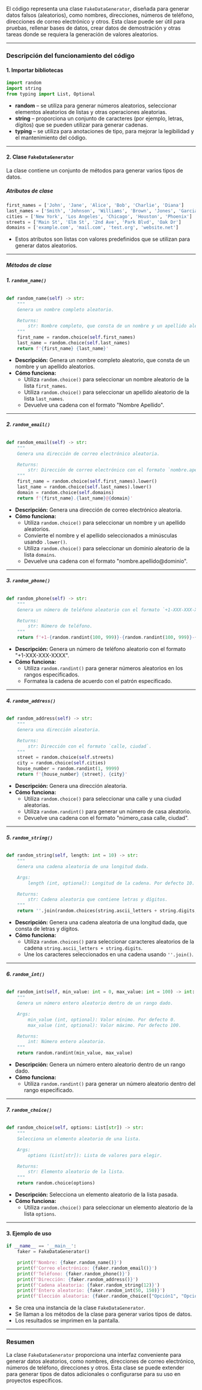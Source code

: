 El código representa una clase `FakeDataGenerator`, diseñada para generar datos falsos (aleatorios), como nombres, direcciones, números de teléfono, direcciones de correo electrónico y otros. Esta clase puede ser útil para pruebas, rellenar bases de datos, crear datos de demostración y otras tareas donde se requiera la generación de valores aleatorios.

---

### **Descripción del funcionamiento del código**

#### **1. Importar bibliotecas**
```python
import random
import string
from typing import List, Optional
```
- **random** – se utiliza para generar números aleatorios, seleccionar elementos aleatorios de listas y otras operaciones aleatorias.
- **string** – proporciona un conjunto de caracteres (por ejemplo, letras, dígitos) que se pueden utilizar para generar cadenas.
- **typing** – se utiliza para anotaciones de tipo, para mejorar la legibilidad y el mantenimiento del código.

---

#### **2. Clase `FakeDataGenerator`**
La clase contiene un conjunto de métodos para generar varios tipos de datos.

##### **Atributos de clase**
```python
first_names = ['John', 'Jane', 'Alice', 'Bob', 'Charlie', 'Diana']
last_names = ['Smith', 'Johnson', 'Williams', 'Brown', 'Jones', 'Garcia']
cities = ['New York', 'Los Angeles', 'Chicago', 'Houston', 'Phoenix']
streets = ['Main St', 'Elm St', '2nd Ave', 'Park Blvd', 'Oak Dr']
domains = ['example.com', 'mail.com', 'test.org', 'website.net']
```
- Estos atributos son listas con valores predefinidos que se utilizan para generar datos aleatorios.

---

##### **Métodos de clase**

###### **1. `random_name()`**
```python
def random_name(self) -> str:
    """
    Genera un nombre completo aleatorio.

    Returns:
        str: Nombre completo, que consta de un nombre y un apellido aleatorios.
    """
    first_name = random.choice(self.first_names)
    last_name = random.choice(self.last_names)
    return f'{first_name} {last_name}'
```
- **Descripción:** Genera un nombre completo aleatorio, que consta de un nombre y un apellido aleatorios.
- **Cómo funciona:**
  - Utiliza `random.choice()` para seleccionar un nombre aleatorio de la lista `first_names`.
  - Utiliza `random.choice()` para seleccionar un apellido aleatorio de la lista `last_names`.
  - Devuelve una cadena con el formato "Nombre Apellido".

---

###### **2. `random_email()`**
```python
def random_email(self) -> str:
    """
    Genera una dirección de correo electrónico aleatoria.

    Returns:
        str: Dirección de correo electrónico con el formato `nombre.apellido@dominio`.
    """
    first_name = random.choice(self.first_names).lower()
    last_name = random.choice(self.last_names).lower()
    domain = random.choice(self.domains)
    return f'{first_name}.{last_name}@{domain}'
```
- **Descripción:** Genera una dirección de correo electrónico aleatoria.
- **Cómo funciona:**
  - Utiliza `random.choice()` para seleccionar un nombre y un apellido aleatorios.
  - Convierte el nombre y el apellido seleccionados a minúsculas usando `.lower()`.
  - Utiliza `random.choice()` para seleccionar un dominio aleatorio de la lista `domains`.
  - Devuelve una cadena con el formato "nombre.apellido@dominio".

---

###### **3. `random_phone()`**
```python
def random_phone(self) -> str:
    """
    Genera un número de teléfono aleatorio con el formato `+1-XXX-XXX-XXXX`.

    Returns:
        str: Número de teléfono.
    """
    return f'+1-{random.randint(100, 999)}-{random.randint(100, 999)}-{random.randint(1000, 9999)}'
```
- **Descripción:** Genera un número de teléfono aleatorio con el formato "+1-XXX-XXX-XXXX".
- **Cómo funciona:**
  - Utiliza `random.randint()` para generar números aleatorios en los rangos especificados.
  - Formatea la cadena de acuerdo con el patrón especificado.

---

###### **4. `random_address()`**
```python
def random_address(self) -> str:
    """
    Genera una dirección aleatoria.

    Returns:
        str: Dirección con el formato `calle, ciudad`.
    """
    street = random.choice(self.streets)
    city = random.choice(self.cities)
    house_number = random.randint(1, 9999)
    return f'{house_number} {street}, {city}'
```
- **Descripción:** Genera una dirección aleatoria.
- **Cómo funciona:**
  - Utiliza `random.choice()` para seleccionar una calle y una ciudad aleatorias.
  - Utiliza `random.randint()` para generar un número de casa aleatorio.
  - Devuelve una cadena con el formato "número_casa calle, ciudad".

---

###### **5. `random_string()`**
```python
def random_string(self, length: int = 10) -> str:
    """
    Genera una cadena aleatoria de una longitud dada.

    Args:
        length (int, optional): Longitud de la cadena. Por defecto 10.

    Returns:
        str: Cadena aleatoria que contiene letras y dígitos.
    """
    return ''.join(random.choices(string.ascii_letters + string.digits, k=length))
```
- **Descripción:** Genera una cadena aleatoria de una longitud dada, que consta de letras y dígitos.
- **Cómo funciona:**
  - Utiliza `random.choices()` para seleccionar caracteres aleatorios de la cadena `string.ascii_letters + string.digits`.
  - Une los caracteres seleccionados en una cadena usando `''.join()`.

---

###### **6. `random_int()`**
```python
def random_int(self, min_value: int = 0, max_value: int = 100) -> int:
    """
    Genera un número entero aleatorio dentro de un rango dado.

    Args:
        min_value (int, optional): Valor mínimo. Por defecto 0.
        max_value (int, optional): Valor máximo. Por defecto 100.

    Returns:
        int: Número entero aleatorio.
    """
    return random.randint(min_value, max_value)
```
- **Descripción:** Genera un número entero aleatorio dentro de un rango dado.
- **Cómo funciona:**
  - Utiliza `random.randint()` para generar un número aleatorio dentro del rango especificado.

---

###### **7. `random_choice()`**
```python
def random_choice(self, options: List[str]) -> str:
    """
    Selecciona un elemento aleatorio de una lista.

    Args:
        options (List[str]): Lista de valores para elegir.

    Returns:
        str: Elemento aleatorio de la lista.
    """
    return random.choice(options)
```
- **Descripción:** Selecciona un elemento aleatorio de la lista pasada.
- **Cómo funciona:**
  - Utiliza `random.choice()` para seleccionar un elemento aleatorio de la lista `options`.

---

#### **3. Ejemplo de uso**
```python
if __name__ == '__main__':
    faker = FakeDataGenerator()

    print(f'Nombre: {faker.random_name()}')
    print(f'Correo electrónico: {faker.random_email()}')
    print(f'Teléfono: {faker.random_phone()}')
    print(f'Dirección: {faker.random_address()}')
    print(f'Cadena aleatoria: {faker.random_string(12)}')
    print(f'Entero aleatorio: {faker.random_int(50, 150)}')
    print(f'Elección aleatoria: {faker.random_choice(["Opción1", "Opción2", "Opción3"])}')
```
- Se crea una instancia de la clase `FakeDataGenerator`.
- Se llaman a los métodos de la clase para generar varios tipos de datos.
- Los resultados se imprimen en la pantalla.

---

### **Resumen**
La clase `FakeDataGenerator` proporciona una interfaz conveniente para generar datos aleatorios, como nombres, direcciones de correo electrónico, números de teléfono, direcciones y otros. Esta clase se puede extender para generar tipos de datos adicionales o configurarse para su uso en proyectos específicos.